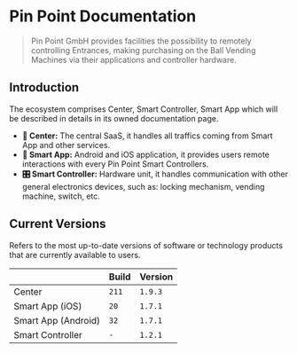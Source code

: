 # Pin Point Documentation

> Pin Point GmbH provides facilities the possibility to remotely controlling Entrances, making purchasing on the Ball Vending Machines via their applications and controller hardware. 

## Introduction

The ecosystem comprises Center, Smart Controller, Smart App which will be described in details in its owned documentation page.

- **🏢 Center:** The central SaaS, it handles all traffics coming from Smart App and other services.
- **📱 Smart App:** Android and iOS application, it provides users remote interactions with every Pin Point Smart Controllers.
- **🎛️ Smart Controller:** Hardware unit, it handles communication with other general electronics devices, such as: locking mechanism, vending machine, switch, etc.

## Current Versions

Refers to the most up-to-date versions of software or technology products that are currently available to users.

|                     | Build | Version |
|---------------------|-------|---------|
| Center              | `211` | `1.9.3` |
| Smart App (iOS)     | `20`  | `1.7.1` |
| Smart App (Android) | `32`  | `1.7.1` |
| Smart Controller    | `-`   | `1.2.1` |